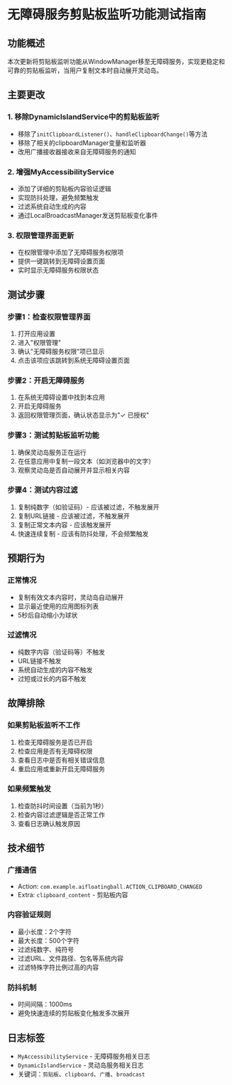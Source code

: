 # 无障碍服务剪贴板监听功能测试指南

## 功能概述

本次更新将剪贴板监听功能从WindowManager移至无障碍服务，实现更稳定和可靠的剪贴板监听，当用户复制文本时自动展开灵动岛。

## 主要更改

### 1. 移除DynamicIslandService中的剪贴板监听
- 移除了`initClipboardListener()`、`handleClipboardChange()`等方法
- 移除了相关的clipboardManager变量和监听器
- 改用广播接收器接收来自无障碍服务的通知

### 2. 增强MyAccessibilityService
- 添加了详细的剪贴板内容验证逻辑
- 实现防抖处理，避免频繁触发
- 过滤系统自动生成的内容
- 通过LocalBroadcastManager发送剪贴板变化事件

### 3. 权限管理界面更新
- 在权限管理中添加了无障碍服务权限项
- 提供一键跳转到无障碍设置页面
- 实时显示无障碍服务权限状态

## 测试步骤

### 步骤1：检查权限管理界面
1. 打开应用设置
2. 进入"权限管理"
3. 确认"无障碍服务权限"项已显示
4. 点击该项应该跳转到系统无障碍设置页面

### 步骤2：开启无障碍服务
1. 在系统无障碍设置中找到本应用
2. 开启无障碍服务
3. 返回权限管理页面，确认状态显示为"✓ 已授权"

### 步骤3：测试剪贴板监听功能
1. 确保灵动岛服务正在运行
2. 在任意应用中复制一段文本（如浏览器中的文字）
3. 观察灵动岛是否自动展开并显示相关内容

### 步骤4：测试内容过滤
1. 复制纯数字（如验证码）- 应该被过滤，不触发展开
2. 复制URL链接 - 应该被过滤，不触发展开
3. 复制正常文本内容 - 应该触发展开
4. 快速连续复制 - 应该有防抖处理，不会频繁触发

## 预期行为

### 正常情况
- 复制有效文本内容时，灵动岛自动展开
- 显示最近使用的应用图标列表
- 5秒后自动缩小为球状

### 过滤情况
- 纯数字内容（验证码等）不触发
- URL链接不触发
- 系统自动生成的内容不触发
- 过短或过长的内容不触发

## 故障排除

### 如果剪贴板监听不工作
1. 检查无障碍服务是否已开启
2. 检查应用是否有无障碍权限
3. 查看日志中是否有相关错误信息
4. 重启应用或重新开启无障碍服务

### 如果频繁触发
1. 检查防抖时间设置（当前为1秒）
2. 检查内容过滤逻辑是否正常工作
3. 查看日志确认触发原因

## 技术细节

### 广播通信
- Action: `com.example.aifloatingball.ACTION_CLIPBOARD_CHANGED`
- Extra: `clipboard_content` - 剪贴板内容

### 内容验证规则
- 最小长度：2个字符
- 最大长度：500个字符
- 过滤纯数字、纯符号
- 过滤URL、文件路径、包名等系统内容
- 过滤特殊字符比例过高的内容

### 防抖机制
- 时间间隔：1000ms
- 避免快速连续的剪贴板变化触发多次展开

## 日志标签
- `MyAccessibilityService` - 无障碍服务相关日志
- `DynamicIslandService` - 灵动岛服务相关日志
- 关键词：`剪贴板`、`clipboard`、`广播`、`broadcast`
